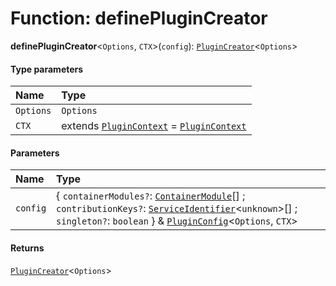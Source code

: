 # Function: definePluginCreator

**definePluginCreator**<`Options`, `CTX`>(`config`): [`PluginCreator`](/auto-docs/free-layout-editor/types/PluginCreator.md)<`Options`>

#### Type parameters

| Name | Type |
| :------ | :------ |
| `Options` | `Options` |
| `CTX` | extends [`PluginContext`](/auto-docs/free-layout-editor/variables/PluginContext-1.md) = [`PluginContext`](/auto-docs/free-layout-editor/variables/PluginContext-1.md) |

#### Parameters

| Name | Type |
| :------ | :------ |
| `config` | { `containerModules?`: [`ContainerModule`](/auto-docs/free-layout-editor/interfaces/interfaces.ContainerModule.md)\[] ; `contributionKeys?`: [`ServiceIdentifier`](/auto-docs/free-layout-editor/types/interfaces.ServiceIdentifier.md)<`unknown`>\[] ; `singleton?`: `boolean`  } & [`PluginConfig`](/auto-docs/free-layout-editor/interfaces/PluginConfig.md)<`Options`, `CTX`> |

#### Returns

[`PluginCreator`](/auto-docs/free-layout-editor/types/PluginCreator.md)<`Options`>
